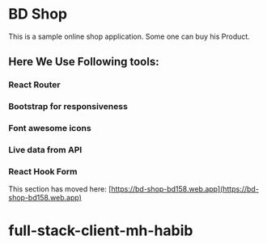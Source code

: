 # BD Shop

This is a sample online shop application. Some one can buy his Product.

## Here We Use Following tools: 
### React Router
### Bootstrap for responsiveness
### Font awesome icons 
### Live data from API
### React Hook Form




This section has moved here: [https://bd-shop-bd158.web.app](https://bd-shop-bd158.web.app)
# full-stack-client-mh-habib
